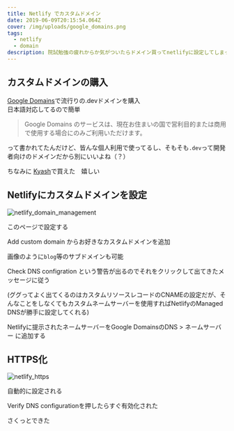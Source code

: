 ```yaml
---
title: Netlify でカスタムドメイン
date: 2019-06-09T20:15:54.064Z
cover: /img/uploads/google_domains.png
tags:
  - netlify
  - domain
description: 院試勉強の疲れからか気がついたらドメイン買ってnetlifyに設定してしまったので殴り書く
---
```

## カスタムドメインの購入

[Google Domains](https://domains.google.com)で流行りの.devドメインを購入\
日本語対応してるので簡単

> Google Domains のサービスは、現在お住まいの国で営利目的または商用で使用する場合にのみご利用いただけます。

って書かれてたんだけど、皆んな個人利用で使ってるし、そもそも`.dev`って開発者向けのドメインだから別にいいよね（？）

ちなみに [Kyash](https://kyash.co/)で買えた　嬉しい

## Netlifyにカスタムドメインを設定

![netlify_domain_management](/img/uploads/netlify_domains.png)

このページで設定する  

Add custom domain からお好きなカスタムドメインを追加

画像のように`blog`等のサブドメインも可能  


Check DNS configration という警告が出るのでそれをクリックして出てきたメッセージに従う

(ググってよく出てくるのはカスタムリソースレコードのCNAMEの設定だが、そんなことをしなくてもカスタムネームサーバーを使用すればNetlifyのManaged DNSが勝手に設定してくれる)

Netlifyに提示されたネームサーバーをGoogle DomainsのDNS > ネームサーバー に追加する  

## HTTPS化

![netlify_https](/img/uploads/netlify_https.png)

自動的に設定される  

Verify DNS configurationを押したらすぐ有効化された

さくっとできた
